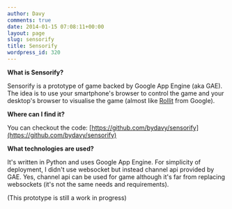 ```yaml
---
author: Davy
comments: true
date: 2014-01-15 07:08:11+00:00
layout: page
slug: sensorify
title: Sensorify
wordpress_id: 320
---
```


**What is Sensorify?**

Sensorify is a prototype of game backed by Google App Engine (aka GAE). The idea is to use your smartphone's browser to control the game and your desktop's browser to visualise the game (almost like [Rollit](http://chrome.com/campaigns/rollit) from Google).

**Where can I find it?**

You can checkout the code: [https://github.com/bydavy/sensorify](https://github.com/bydavy/sensorify)

**What technologies are used?**

It's written in Python and uses Google App Engine. For simplicity of deployment, I didn't use websocket but instead channel api provided by GAE. Yes, channel api can be used for game although it's far from replacing websockets (it's not the same needs and requirements).

(This prototype is still a work in progress)




